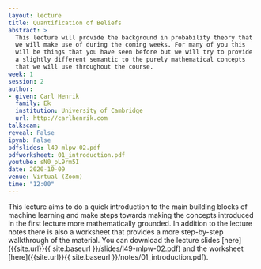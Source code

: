 ```yaml
---
layout: lecture
title: Quantification of Beliefs
abstract: >
  This lecture will provide the background in probability theory that
  we will make use of during the coming weeks. For many of you this
  will be things that you have seen before but we will try to provide
  a slightly different semantic to the purely mathematical concepts
  that we will use throughout the course.
week: 1
session: 2
author:
- given: Carl Henrik
  family: Ek
  institution: University of Cambridge
  url: http://carlhenrik.com
talkscam:
reveal: False
ipynb: False
pdfslides: l49-mlpw-02.pdf
pdfworksheet: 01_introduction.pdf
youtube: sN0_pL9rm5I
date: 2020-10-09
venue: Virtual (Zoom)
time: "12:00"
---
```


This lecture aims to do a quick introduction to the main building blocks of machine learning and make steps towards making the concepts introduced in the first lecture more mathematically grounded. In addition to the lecture notes there is also a worksheet that provides a more step-by-step walkthrough of the material. You can download the lecture slides [here]({{site.url}}{{ site.baseurl }}/slides/l49-mlpw-02.pdf) and the worksheet [here]({{site.url}}{{ site.baseurl }}/notes/01_introduction.pdf).

